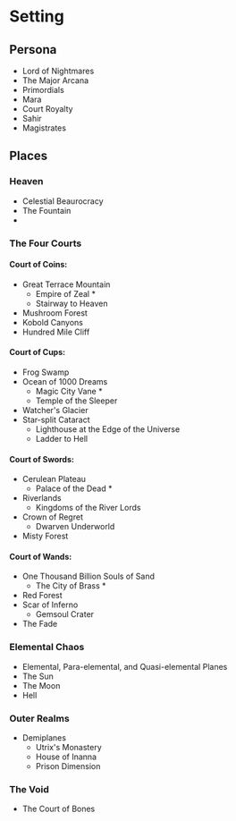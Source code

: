 # Setting

## Persona
  - Lord of Nightmares
  - The Major Arcana
  - Primordials
  - Mara
  - Court Royalty
  - Sahir
  - Magistrates

## Places

### Heaven
- Celestial Beaurocracy
- The Fountain
- 
### The Four Courts
#### Court of Coins: 
  - Great Terrace Mountain
    - Empire of Zeal *
    - Stairway to Heaven
  - Mushroom Forest
  - Kobold Canyons
  - Hundred Mile Cliff
#### Court of Cups: 
  - Frog Swamp
  - Ocean of 1000 Dreams
    - Magic City Vane *
    - Temple of the Sleeper
  - Watcher's Glacier
  - Star-split Cataract
    - Lighthouse at the Edge of the Universe
    - Ladder to Hell
#### Court of Swords: 
  - Cerulean Plateau
    - Palace of the Dead *
  - Riverlands
    - Kingdoms of the River Lords
  - Crown of Regret
    - Dwarven Underworld
  - Misty Forest
#### Court of Wands: 
  - One Thousand Billion Souls of Sand
    - The City of Brass *
  - Red Forest
  - Scar of Inferno
    - Gemsoul Crater
  - The Fade
  
    
### Elemental Chaos
- Elemental, Para-elemental, and Quasi-elemental Planes
- The Sun
- The Moon
- Hell

### Outer Realms
- Demiplanes
  - Utrix's Monastery
  - House of Inanna
  - Prison Dimension


### The Void
- The Court of Bones
